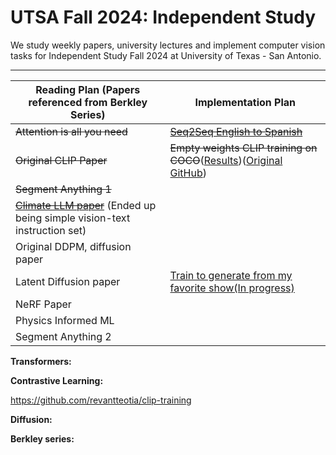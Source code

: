 # UTSA Fall 2024: Independent Study
We study weekly papers, university lectures and 
implement computer vision tasks for Independent Study 
Fall 2024 at University of Texas - San Antonio.

---
| **Reading Plan (Papers referenced from Berkley Series)**                                                                                  | **Implementation Plan** |
|---------------------------------------------------------------------------------------------------|--------------------------|
| ~~Attention is all you need~~                                                                      |~~[Seq2Seq English to Spanish](http://bit.ly/3AaCknS)~~|
| ~~Original CLIP Paper~~                                                                            |~~Empty weights CLIP training on COCO~~([Results](https://bit.ly/4hhcLC1))([Original GitHub](https://bit.ly/3BW4OSP))     |
| ~~Segment Anything 1~~                                                                             |                          |
| ~~[Climate LLM paper](https://arxiv.org/abs/2409.19058)~~ (Ended up being simple vision-text instruction set) |                          |
| Original DDPM, diffusion paper                                                                     |                          |
| Latent Diffusion paper                                                                             |[Train to generate from my favorite show(In progress)](https://bit.ly/4dZqJWi)|
| NeRF Paper                                                                                         |                          |
| Physics Informed ML                                                                                |                          |
| Segment Anything 2                                                                                 |                          |


**Transformers:**

**Contrastive Learning:**

https://github.com/revantteotia/clip-training

**Diffusion:**

**Berkley series:**
